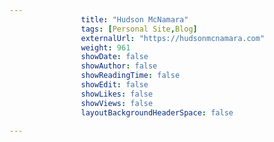 ---
                title: "Hudson McNamara"
                tags: [Personal Site,Blog]
                externalUrl: "https://hudsonmcnamara.com"
                weight: 961
                showDate: false
                showAuthor: false
                showReadingTime: false
                showEdit: false
                showLikes: false
                showViews: false
                layoutBackgroundHeaderSpace: false
                ---
